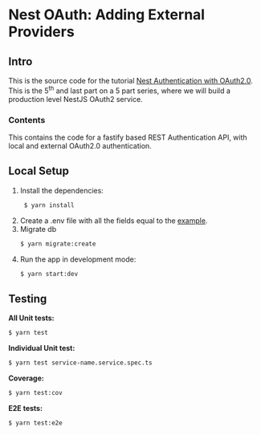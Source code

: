 # Nest OAuth: Adding External Providers

## Intro

This is the source code for the
tutorial [Nest Authentication with OAuth2.0](https://dev.to/tugascript/nestjs-authentication-with-oauth20-adding-external-providers-2kj).
This is the 5<sup>th</sup> and last part on a 5 part series, where we will build a production level NestJS OAuth2
service.

### Contents

This contains the code for a fastify based REST Authentication API, with local and external OAuth2.0 authentication.

## Local Setup

1. Install the dependencies: 
   ```bash
    $ yarn install
    ```
2. Create a .env file with all the fields equal to the [example](.env.example).
3. Migrate db
    ```bash
    $ yarn migrate:create
    ```
4. Run the app in development mode:
    ```bash
    $ yarn start:dev
    ```
## Testing

**All Unit tests:**

```bash
$ yarn test
```

**Individual Unit test:**

```bash
$ yarn test service-name.service.spec.ts
 ```

**Coverage:**

```bash
$ yarn test:cov
```

**E2E tests:**

```bash
$ yarn test:e2e
```
